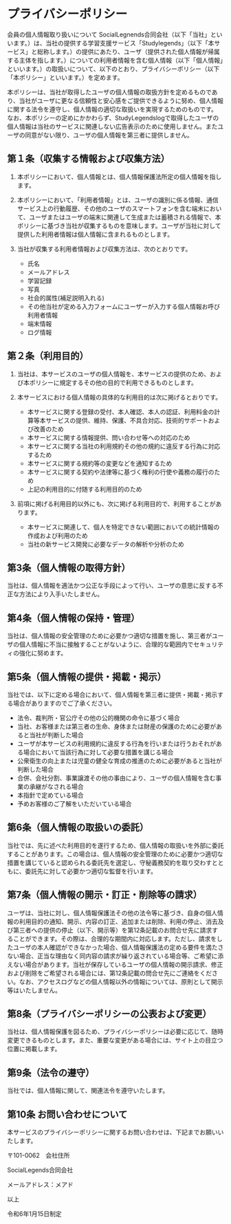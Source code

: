  # プライバシーポリシー
会員の個人情報取り扱いについて
SocialLegnends合同会社（以下「当社」といいます。）は、当社の提供する学習支援サービス「Studylegends」（以下「本サービス」と総称します。）の提供にあたり、ユーザ（提供された個人情報が帰属する主体を指します。）についての利用者情報を含む個人情報（以下「個人情報」といいます。）の取扱いについて、以下のとおり、プライバシーポリシー（以下「本ポリシー」といいます。）を定めます。

本ポリシーは、当社が取得したユーザの個人情報の取扱方針を定めるものであり、当社がユーザに更なる信頼性と安心感をご提供できるように努め、個人情報に関する法令を遵守し、個人情報の適切な取扱いを実現するためのものです。
なお、本ポリシーの定めにかかわらず、StudyLegendslogで取得したユーザの個人情報は当社のサービスに関連しない広告表示のために使用しません。またユーザの同意がない限り、ユーザの個人情報を第三者に提供しません。


## 第１条（収集する情報および収集方法）
1. 本ポリシーにおいて、個人情報とは、個人情報保護法所定の個人情報を指します。
2. 本ポリシーにおいて、「利用者情報」とは、ユーザの識別に係る情報、通信サービス上の行動履歴、その他のユーザのスマートフォンを含む端末において、ユーザまたはユーザの端末に関連して生成または蓄積される情報で、本ポリシーに基づき当社が収集するものを意味します。ユーザが当社に対して提供した利用者情報は個人情報に含まれるものとします。
3. 当社が収集する利用者情報および収集方法は、次のとおりです。
   
   - 氏名
   - メールアドレス
   - 学習記録
   - 写真
   - 社会的属性(補足説明入れる)
   - その他当社が定める入力フォームにユーザーが入力する個人情報お呼び利用者情報
   - 端末情報
   - ログ情報

## 第２条（利用目的）
1. 当社は、本サービスのユーザの個人情報を、本サービスの提供のため、および本ポリシーに規定するその他の目的で利用できるものとします。
2. 本サービスにおける個人情報の具体的な利用目的は次に掲げるとおりです。
   - 本サービスに関する登録の受付、本人確認、本人の認証、利用料金の計算等本サービスの提供、維持、保護、不具合対応、技術的サポートおよび改善のため
   - 本サービスに関する情報提供、問い合わせ等への対応のため
   - 本サービスに関する当社の利用規約その他の規約に違反する行為に対応するため
   - 本サービスに関する規約等の変更などを通知するため
   - 本サービスに関する契約や法律等に基づく権利の行使や義務の履行のため
   - 上記の利用目的に付随する利用目的のため

3. 前項に掲げる利用目的以外にも、次に掲げる利用目的で、利用することがあります。
   - 本サービスに関連して、個人を特定できない範囲においての統計情報の作成および利用のため
   - 当社の新サービス開発に必要なデータの解析や分析のため

## 第3条（個人情報の取得方針）
当社は、個人情報を適法かつ公正な手段によって行い、ユーザの意思に反する不正な方法により入手いたしません。

## 第4条（個人情報の保持・管理）
当社は、個人情報の安全管理のために必要かつ適切な措置を施し、第三者がユーザの個人情報に不当に接触することがないように、合理的な範囲内でセキュリティの強化に努めます。

## 第5条（個人情報の提供・掲載・掲示）
当社では、以下に定める場合において、個人情報を第三者に提供・掲載・掲示する場合がありますのでご了承ください。
 - 法令、裁判所・官公庁その他の公的機関の命令に基づく場合
 - 当社、お客様または第三者の生命、身体または財産の保護のために必要があると当社が判断した場合
 - ユーザが本サービスの利用規約に違反する行為を行いまたは行うおそれがある場合において当該行為に対して必要な措置を講じる場合
 - 公衆衛生の向上または児童の健全な育成の推進のために必要があると当社が判断した場合
 - 合併、会社分割、事業譲渡その他の事由により、ユーザの個人情報を含む事業の承継がなされる場合
 - 本指針で定めている場合
 - 予めお客様のご了解をいただいている場合

## 第6条（個人情報の取扱いの委託）
当社では、先に述べた利用目的を遂行するため、個人情報の取扱いを外部に委託することがあります。この場合は、個人情報の安全管理のために必要かつ適切な措置を講じていると認められる委託先を選定し、守秘義務契約を取り交わすとともに、委託先に対して必要かつ適切な監督を行います。

## 第7条（個人情報の開示・訂正・削除等の請求）
ユーザは、当社に対し、個人情報保護法その他の法令等に基づき、自身の個人情報の利用目的の通知、開示、内容の訂正、追加または削除、利用の停止、消去及び第三者への提供の停止（以下、開示等）を第12条記載のお問合せ先に請求することができます。その際は、合理的な期間内に対応します。ただし、請求をしたユーザの本人確認ができなかった場合、個人情報保護法の定める要件を満たさない場合、正当な理由なく同内容の請求が繰り返されている場合等、ご希望に添えない場合があります。当社が保存しているユーザの個人情報の開示請求、修正および削除をご希望される場合には、第12条記載の問合せ先にご連絡をください。なお、アクセスログなどの個人情報以外の情報については、原則として開示等はいたしません。

## 第8条（プライバシーポリシーの公表および変更）
当社は、個人情報保護を図るため、プライバシーポリシーは必要に応じて、随時変更できるものとします。また、重要な変更がある場合には、サイト上の目立つ位置に掲載します。

## 第9条（法令の遵守）
当社では、個人情報に関して、関連法令を遵守いたします。

## 第10条 お問い合わせについて
本サービスのプライバシーポリシーに関するお問い合わせは、下記までお願いいたします。

〒101-0062　会社住所

SocialLegends合同会社 

メールアドレス：メアド

以上

令和6年1月15日制定


